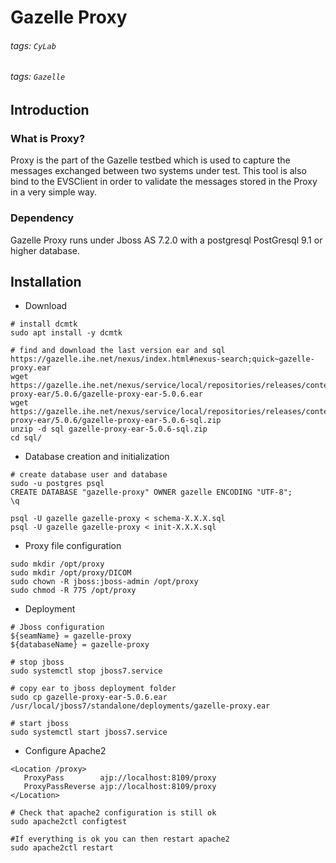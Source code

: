 # Gazelle Proxy
###### tags: `CyLab`
###### tags: `Gazelle`

## Introduction
### What is Proxy?
Proxy is the part of the Gazelle testbed which is used to capture the messages exchanged between two systems under test. This tool is also bind to the EVSClient in order to validate the messages stored in the Proxy in a very simple way.

### Dependency
Gazelle Proxy runs under Jboss AS 7.2.0 with a postgresql PostGresql 9.1 or higher database. 

## Installation
* Download
```
# install dcmtk
sudo apt install -y dcmtk

# find and download the last version ear and sql https://gazelle.ihe.net/nexus/index.html#nexus-search;quick~gazelle-proxy.ear
wget https://gazelle.ihe.net/nexus/service/local/repositories/releases/content/net/ihe/gazelle/proxy/gazelle-proxy-ear/5.0.6/gazelle-proxy-ear-5.0.6.ear
wget https://gazelle.ihe.net/nexus/service/local/repositories/releases/content/net/ihe/gazelle/proxy/gazelle-proxy-ear/5.0.6/gazelle-proxy-ear-5.0.6-sql.zip
unzip -d sql gazelle-proxy-ear-5.0.6-sql.zip
cd sql/
```

* Database creation and initialization
```
# create database user and database
sudo -u postgres psql
CREATE DATABASE "gazelle-proxy" OWNER gazelle ENCODING "UTF-8";
\q

psql -U gazelle gazelle-proxy < schema-X.X.X.sql
psql -U gazelle gazelle-proxy < init-X.X.X.sql
```

* Proxy file configuration
```
sudo mkdir /opt/proxy
sudo mkdir /opt/proxy/DICOM
sudo chown -R jboss:jboss-admin /opt/proxy
sudo chmod -R 775 /opt/proxy
```

* Deployment
```
# Jboss configuration
${seamName} = gazelle-proxy
${databaseName} = gazelle-proxy

# stop jboss
sudo systemctl stop jboss7.service

# copy ear to jboss deployment folder
sudo cp gazelle-proxy-ear-5.0.6.ear  /usr/local/jboss7/standalone/deployments/gazelle-proxy.ear

# start jboss
sudo systemctl start jboss7.service
```

* Configure Apache2
```
<Location /proxy>
   ProxyPass        ajp://localhost:8109/proxy
   ProxyPassReverse ajp://localhost:8109/proxy
</Location>
 
# Check that apache2 configuration is still ok
sudo apache2ctl configtest

#If everything is ok you can then restart apache2
sudo apache2ctl restart
```